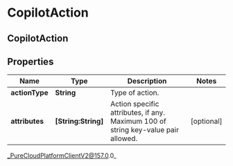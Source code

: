 # CopilotAction

## CopilotAction

## Properties

|Name | Type | Description | Notes|
|------------ | ------------- | ------------- | -------------|
| **actionType** | **String** | Type of action. | |
| **attributes** | **[String:String]** | Action specific attributes, if any. Maximum 100 of string key-value pair allowed. | [optional] |



_PureCloudPlatformClientV2@157.0.0_

